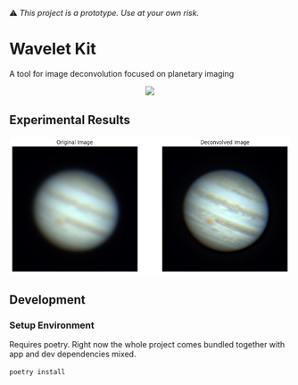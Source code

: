 ⚠️ _This project is a prototype. Use at your own risk._

# Wavelet Kit

A tool for image deconvolution focused on planetary imaging

<div align="center">
    <img width="60%" src="./morlet_wavelet_visual.svg">
</div>

## Experimental Results

<div align="center">
    <img src="./test_results.png">
</div>

## Development

### Setup Environment

Requires poetry. Right now the whole project comes bundled together with app and dev dependencies mixed.

`poetry install`
